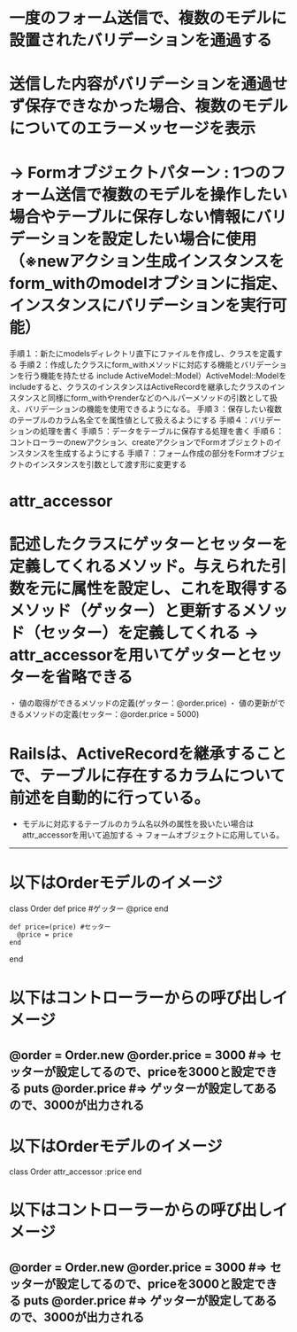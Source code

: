 # 一度のフォーム送信で、複数のモデルに設置されたバリデーションを通過する
# 送信した内容がバリデーションを通過せず保存できなかった場合、複数のモデルについてのエラーメッセージを表示
# -> Formオブジェクトパターン : 1つのフォーム送信で複数のモデルを操作したい場合やテーブルに保存しない情報にバリデーションを設定したい場合に使用（※newアクション生成インスタンスをform_withのmodelオプションに指定、インスタンスにバリデーションを実行可能）

手順１：新たにmodelsディレクトリ直下にファイルを作成し、クラスを定義する
手順２：作成したクラスにform_withメソッドに対応する機能とバリデーションを行う機能を持たせる
    include ActiveModel::Model）ActiveModel::Modelをincludeすると、クラスのインスタンスはActiveRecordを継承したクラスのインスタンスと同様にform_withやrenderなどのヘルパーメソッドの引数として扱え、バリデーションの機能を使用できるようになる。
手順３：保存したい複数のテーブルのカラム名全てを属性値として扱えるようにする
手順４：バリデーションの処理を書く
手順５：データをテーブルに保存する処理を書く
手順６：コントローラーのnewアクション、createアクションでFormオブジェクトのインスタンスを生成するようにする
手順７：フォーム作成の部分をFormオブジェクトのインスタンスを引数として渡す形に変更する


# attr_accessor
  # 記述したクラスにゲッターとセッターを定義してくれるメソッド。与えられた引数を元に属性を設定し、これを取得するメソッド（ゲッター）と更新するメソッド（セッター）を定義してくれる -> attr_accessorを用いてゲッターとセッターを省略できる
  ・ 値の取得ができるメソッドの定義(ゲッター：@order.price)
  ・ 値の更新ができるメソッドの定義(セッター：@order.price = 5000)
  # Railsは、ActiveRecordを継承することで、テーブルに存在するカラムについて前述を自動的に行っている。
  - モデルに対応するテーブルのカラム名以外の属性を扱いたい場合はattr_accessorを用いて追加する -> フォームオブジェクトに応用している。

  --------------------------------------------------
  # 以下はOrderモデルのイメージ
  class Order
    def price #ゲッター
      @price
    end

    def price=(price) #セッター
      @price = price
    end
  end


  # 以下はコントローラーからの呼び出しイメージ

  @order = Order.new
  @order.price = 3000
    #=> セッターが設定してるので、priceを3000と設定できる
  puts @order.price
    #=> ゲッターが設定してあるので、3000が出力される
  --------------------------------------------------

  # 以下はOrderモデルのイメージ
  class Order
    attr_accessor :price
  end


  # 以下はコントローラーからの呼び出しイメージ

  @order = Order.new
  @order.price = 3000
    #=> セッターが設定してるので、priceを3000と設定できる
  puts @order.price
    #=> ゲッターが設定してあるので、3000が出力される
  --------------------------------------------------